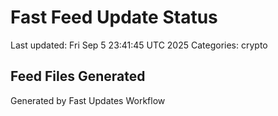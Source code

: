 # Fast Feed Update Status
Last updated: Fri Sep  5 23:41:45 UTC 2025
Categories: crypto

## Feed Files Generated

Generated by Fast Updates Workflow
